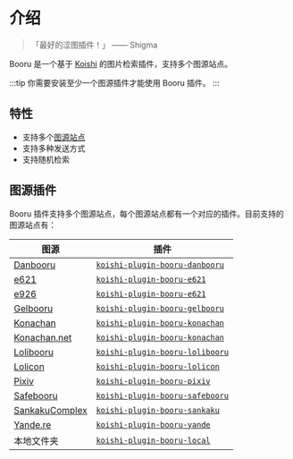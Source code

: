 # 介绍

> 「最好的涩图插件！」
>    —— Shigma

Booru 是一个基于 [Koishi](https://koishi.chat/) 的图片检索插件，支持多个图源站点。

:::tip
你需要安装至少一个图源插件才能使用 Booru 插件。
:::

## 特性

- 支持多个[图源站点](#图源插件)
- 支持多种发送方式
- 支持随机检索

## 图源插件

Booru 插件支持多个图源站点，每个图源站点都有一个对应的插件。目前支持的图源站点有：

| 图源 | 插件 |
| --- | --- |
| [Danbooru](https://danbooru.donmai.us/) | [`koishi-plugin-booru-danbooru`](./plugins/danbooru.md) |
| [e621](https://e621.net/) | [`koishi-plugin-booru-e621`](./plugins/e621.md) |
| [e926](https://e926.net/) | [`koishi-plugin-booru-e621`](./plugins/e621.md) |
| [Gelbooru](https://gelbooru.com/) | [`koishi-plugin-booru-gelbooru`](./plugins/gelbooru.md) |
| [Konachan](https://konachan.com/) | [`koishi-plugin-booru-konachan`](./plugins/konachan.md) |
| [Konachan.net](https://konachan.net/) | [`koishi-plugin-booru-konachan`](./plugins/konachan.md) |
| [Lolibooru](https://lolibooru.moe/) | [`koishi-plugin-booru-lolibooru`](./plugins/lolibooru.md) |
| [Lolicon](https://lolicon.app/) | [`koishi-plugin-booru-lolicon`](./plugins/lolicon.md) |
| [Pixiv](https://www.pixiv.net/) | [`koishi-plugin-booru-pixiv`](./plugins/pixiv.md) |
| [Safebooru](https://safebooru.org/) | [`koishi-plugin-booru-safebooru`](./plugins/safebooru.md) |
| [SankakuComplex](https://chan.sankakucomplex.com/) | [`koishi-plugin-booru-sankaku`](./plugins/sankaku.md) |
| [Yande.re](https://yande.re/) | [`koishi-plugin-booru-yande`](./plugins/yande.md) |
| 本地文件夹 | [`koishi-plugin-booru-local`](./plugins/local.md) |
